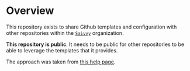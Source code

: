 # Overview

This repository exists to share Github templates and configuration with other
repositories within the [`Saivvy`](https://github.com/saivvy)
organization.

**This repository is public**. It needs to be public for other repositories to
be able to leverage the templates that it provides.

The approach was taken from
[this help page](https://help.github.com/en/github/building-a-strong-community/creating-a-default-community-health-file).



